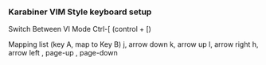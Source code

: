 ### Karabiner VIM Style keyboard setup 

Switch Between VI Mode
    Ctrl-[ (control + [)

Mapping list (key A, map to Key B)
    j, arrow down
    k, arrow up
    l, arrow right
    h, arrow left
    <ctrl-b>, page-up
    <ctrl-d>, page-down

